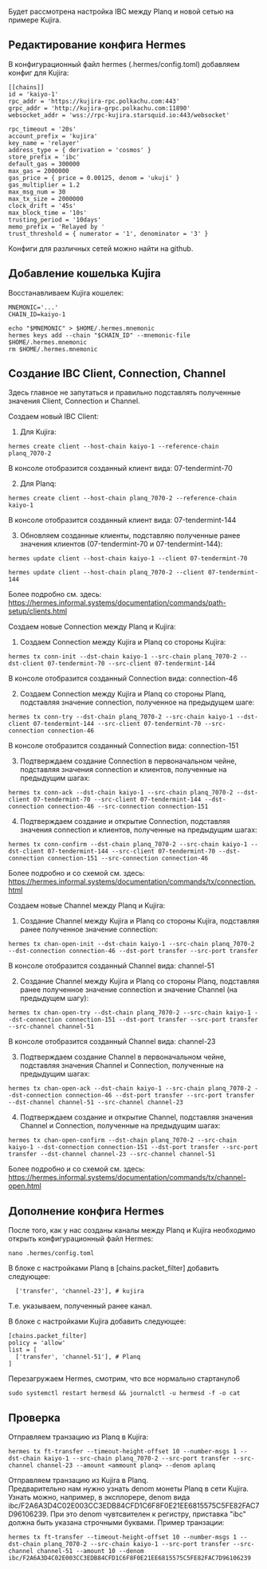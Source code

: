 Будет рассмотрена настройка IBC между Planq и новой сетью на примере Kujira.
## Редактирование конфига Hermes
В конфигурационный файл hermes (.hermes/config.toml) добавляем конфиг для Kujira:
```
[[chains]]
id = 'kaiyo-1'
rpc_addr = 'https://kujira-rpc.polkachu.com:443'
grpc_addr = 'http://kujira-grpc.polkachu.com:11890'
websocket_addr = 'wss://rpc-kujira.starsquid.io:443/websocket'

rpc_timeout = '20s'
account_prefix = 'kujira'
key_name = 'relayer'
address_type = { derivation = 'cosmos' }
store_prefix = 'ibc'
default_gas = 300000
max_gas = 2000000
gas_price = { price = 0.00125, denom = 'ukuji' }
gas_multiplier = 1.2
max_msg_num = 30
max_tx_size = 2000000
clock_drift = '45s'
max_block_time = '10s'
trusting_period = '10days'
memo_prefix = 'Relayed by '
trust_threshold = { numerator = '1', denominator = '3' }
```
Конфиги для различных сетей можно найти на github.
## Добавление кошелька Kujira
Восстанавливаем Kujira кошелек:
```
MNEMONIC='...'
CHAIN_ID=kaiyo-1

echo "$MNEMONIC" > $HOME/.hermes.mnemonic
hermes keys add --chain "$CHAIN_ID" --mnemonic-file $HOME/.hermes.mnemonic
rm $HOME/.hermes.mnemonic
```
## Создание IBC Client, Connection, Channel
Здесь главное не запутаться и правильно подставлять полученные значения Client, Connection и Channel.

Создаем новый IBC Client:
1. Для Kujira:
```
hermes create client --host-chain kaiyo-1 --reference-chain planq_7070-2
```
В консоле отобразится созданный клиент вида: 07-tendermint-70

2. Для Planq:
```
hermes create client --host-chain planq_7070-2 --reference-chain kaiyo-1
```
В консоле отобразится созданный клиент вида: 07-tendermint-144

3. Обновляем созданные клиенты, подставляю полученные ранее значения клиентов (07-tendermint-70 и 07-tendermint-144):
```
hermes update client --host-chain kaiyo-1 --client 07-tendermint-70
```

```
hermes update client --host-chain planq_7070-2 --client 07-tendermint-144
```

Более подробно см. здесь: https://hermes.informal.systems/documentation/commands/path-setup/clients.html

Создаем новые Connection между Planq и Kujira:
1. Создаем Connection между Kujira и Planq со стороны Kujira:
```
hermes tx conn-init --dst-chain kaiyo-1 --src-chain planq_7070-2 --dst-client 07-tendermint-70 --src-client 07-tendermint-144
```
В консоле отобразится созданный Connection вида: connection-46

2. Создаем Connection между Kujira и Planq со стороны Planq, подставляя значение connection, полученное на предыдущем шаге:
```
hermes tx conn-try --dst-chain planq_7070-2 --src-chain kaiyo-1 --dst-client 07-tendermint-144 --src-client 07-tendermint-70 --src-connection connection-46
```
В консоле отобразится созданный Connection вида: connection-151

3. Подтверждаем создание Connection в первоначальном чейне, подставляя значения connection и клиентов, полученные на предыдущим шагах:
```
hermes tx conn-ack --dst-chain kaiyo-1 --src-chain planq_7070-2 --dst-client 07-tendermint-70 --src-client 07-tendermint-144 --dst-connection connection-46 --src-connection connection-151
```
4. Подтверждаем создание и открытие Connection, подставляя значения connection и клиентов, полученные на предыдущим шагах:
```
hermes tx conn-confirm --dst-chain planq_7070-2 --src-chain kaiyo-1 --dst-client 07-tendermint-144 --src-client 07-tendermint-70 --dst-connection connection-151 --src-connection connection-46
```

Более подробно и со схемой см. здесь: https://hermes.informal.systems/documentation/commands/tx/connection.html

Создаем новые Channel между Planq и Kujira:
1. Создание Channel между Kujira и Planq со стороны Kujira, подставляя ранее полученное значение connection:
```
hermes tx chan-open-init --dst-chain kaiyo-1 --src-chain planq_7070-2 --dst-connection connection-46 --dst-port transfer --src-port transfer
```
В консоле отобразится созданный Channel вида: channel-51

2. Создание Channel между Kujira и Planq со стороны Planq, подставляя ранее полученное значение connection и значение Channel (на предыдущем шагу):
```
hermes tx chan-open-try --dst-chain planq_7070-2 --src-chain kaiyo-1 --dst-connection connection-151 --dst-port transfer --src-port transfer --src-channel channel-51
```
В консоле отобразится созданный Channel вида: channel-23

3. Подтверждаем создание Channel в первоначальном чейне, подставляя значения Channel и Connection, полученные на предыдущим шагах:
```
hermes tx chan-open-ack --dst-chain kaiyo-1 --src-chain planq_7070-2 --dst-connection connection-46 --dst-port transfer --src-port transfer --dst-channel channel-51 --src-channel channel-23
```
4. Подтверждаем создание и открытие Channel, подставляя значения Channel и Connection, полученные на предыдущим шагах:
```
hermes tx chan-open-confirm --dst-chain planq_7070-2 --src-chain kaiyo-1 --dst-connection connection-151 --dst-port transfer --src-port transfer --dst-channel channel-23 --src-channel channel-51
```

Более подробно и со схемой см. здесь: https://hermes.informal.systems/documentation/commands/tx/channel-open.html

## Дополнение конфига Hermes
После того, как у нас созданы каналы между Planq и Kujira необходимо открыть конфигурационный файл Hermes:
```
nano .hermes/config.toml
```
В блоке с настройками Planq в [chains.packet_filter] добавить следующее:
```
  ['transfer', 'channel-23'], # kujira
```
Т.е. указываем, полученный ранее канал.

В блоке с настройками Kujira добавить следующее:
```
[chains.packet_filter]
policy = 'allow'
list = [
  ['transfer', 'channel-51'], # Planq
]
```

Перезагружаем Hermes, смотрим, что все нормально стартануло6
```
sudo systemctl restart hermesd && journalctl -u hermesd -f -o cat
```
## Проверка
Отправляем транзацию из Planq в Kujira:
```
hermes tx ft-transfer --timeout-height-offset 10 --number-msgs 1 --dst-chain kaiyo-1 --src-chain planq_7070-2 --src-port transfer --src-channel channel-23 --amount <ammount planq> --denom aplanq
```
Отправляем транзацию из Kujira в Planq.</br>
Предварительно нам нужно узнать denom монеты Planq в сети Kujira. Узнать можно, например, в эксплорере, denom вида ibc/F2A6A3D4C02E003CC3EDB84CFD1C6F8F0E21EE6815575C5FE82FAC7D96106239.
При это denom чувтсвителен к регистру, приставка "ibc" должна быть указана строчными буквами.
Пример транзации:
```
hermes tx ft-transfer --timeout-height-offset 10 --number-msgs 1 --dst-chain planq_7070-2 --src-chain kaiyo-1 --src-port transfer --src-channel channel-51 --amount 10 --denom ibc/F2A6A3D4C02E003CC3EDB84CFD1C6F8F0E21EE6815575C5FE82FAC7D96106239
```
